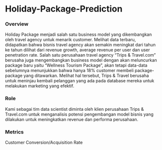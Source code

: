 # Holiday-Package-Prediction
### Overview
Holiday Package menjadi salah satu business model yang dikembangkan oleh travel agency untuk menarik customer. Melihat data terbaru, didapatkan bahwa bisnis travel agency akan semakin meningkat dari tahun ke tahun dilihat dari revenue growth, average revenue per user dan user penetration rate. Salah satu perusahaan travel agency “Trips & Travel.com” berusaha juga mengembangkan business model dengan akan meluncurkan package baru yaitu “Wellness Tourism Package”, akan tetapi data-data sebelumnya menunjukkan bahwa hanya 18% customer membeli package-package yang ditawarkan. Melihat hal tersebut, Trips & Travel berusaha untuk meninjau kembali pelanggan yang ada pada database mereka untuk melakukan marketing yang efektif.
### Role
Kami sebagai tim data scientist diminta oleh klien perusahaan Trips & Travel.com untuk menganalisis potensi pengembangan model bisnis yang dilakukan untuk meningkatkan revenue dan performa perusahaan.
### Metrics
Customer Conversion/Acquisition Rate
